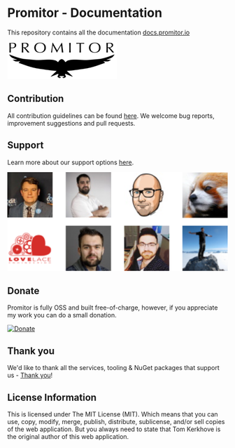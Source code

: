 # Promitor - Documentation

This repository contains all the documentation [docs.promitor.io](https://docs.promitor.io)

![Logo](https://raw.githubusercontent.com/promitor/governance/main/logos/promitor-small.png)

## Contribution

All contribution guidelines can be found [here](./CONTRIBUTING.md). We
welcome bug reports, improvement suggestions and pull requests.

## Support

Learn more about our support options [here](https://github.com/tomkerkhove/promitor/blob/master/SUPPORT.md).

![Sponsors](https://raw.githubusercontent.com/promitor/governance/main/media/sponsor-overview.png)

## Donate

Promitor is fully OSS and built free-of-charge, however, if you appreciate my work
you can do a small donation.

[![Donate](https://img.shields.io/badge/Donate%20via-GitHub-blue.svg?style=flat-square)](https://github.com/sponsors/promitor)

## Thank you

We'd like to thank all the services, tooling & NuGet packages that support us -
 [Thank you](https://promitor.io/thank-you)!

## License Information

This is licensed under The MIT License (MIT). Which means that you can use, copy,
modify, merge, publish, distribute, sublicense, and/or sell copies of the web
application. But you always need to state that Tom Kerkhove is the original author
of this web application.
